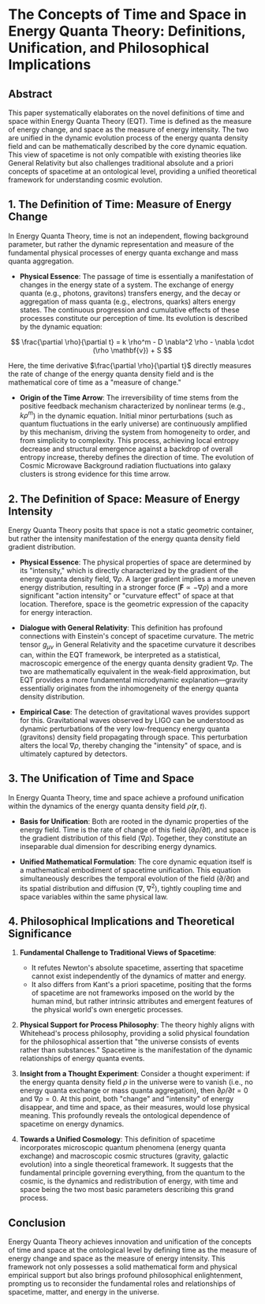 # The Concepts of Time and Space in Energy Quanta Theory: Definitions, Unification, and Philosophical Implications

## Abstract

This paper systematically elaborates on the novel definitions of time and space within Energy Quanta Theory (EQT). Time is defined as the measure of energy change, and space as the measure of energy intensity. The two are unified in the dynamic evolution process of the energy quanta density field and can be mathematically described by the core dynamic equation. This view of spacetime is not only compatible with existing theories like General Relativity but also challenges traditional absolute and a priori concepts of spacetime at an ontological level, providing a unified theoretical framework for understanding cosmic evolution.

## 1. The Definition of Time: Measure of Energy Change

In Energy Quanta Theory, time is not an independent, flowing background parameter, but rather the dynamic representation and measure of the fundamental physical processes of energy quanta exchange and mass quanta aggregation.

- **Physical Essence**: The passage of time is essentially a manifestation of changes in the energy state of a system. The exchange of energy quanta (e.g., photons, gravitons) transfers energy, and the decay or aggregation of mass quanta (e.g., electrons, quarks) alters energy states. The continuous progression and cumulative effects of these processes constitute our perception of time. Its evolution is described by the dynamic equation:

$$
\frac{\partial \rho}{\partial t} = k \rho^m - D \nabla^2 \rho - \nabla \cdot (\rho \mathbf{v}) + S
$$

  Here, the time derivative $\frac{\partial \rho}{\partial t}$ directly measures the rate of change of the energy quanta density field and is the mathematical core of time as a "measure of change."

- **Origin of the Time Arrow**: The irreversibility of time stems from the positive feedback mechanism characterized by nonlinear terms (e.g., $k \rho^m$) in the dynamic equation. Initial minor perturbations (such as quantum fluctuations in the early universe) are continuously amplified by this mechanism, driving the system from homogeneity to order, and from simplicity to complexity. This process, achieving local entropy decrease and structural emergence against a backdrop of overall entropy increase, thereby defines the direction of time. The evolution of Cosmic Microwave Background radiation fluctuations into galaxy clusters is strong evidence for this time arrow.

## 2. The Definition of Space: Measure of Energy Intensity

Energy Quanta Theory posits that space is not a static geometric container, but rather the intensity manifestation of the energy quanta density field gradient distribution.

- **Physical Essence**: The physical properties of space are determined by its "intensity," which is directly characterized by the gradient of the energy quanta density field, $\nabla \rho$. A larger gradient implies a more uneven energy distribution, resulting in a stronger force ($\mathbf{F} \propto -\nabla \rho$) and a more significant "action intensity" or "curvature effect" of space at that location. Therefore, space is the geometric expression of the capacity for energy interaction.

- **Dialogue with General Relativity**: This definition has profound connections with Einstein's concept of spacetime curvature. The metric tensor $g_{\mu\nu}$ in General Relativity and the spacetime curvature it describes can, within the EQT framework, be interpreted as a statistical, macroscopic emergence of the energy quanta density gradient $\nabla \rho$. The two are mathematically equivalent in the weak-field approximation, but EQT provides a more fundamental microdynamic explanation—gravity essentially originates from the inhomogeneity of the energy quanta density distribution.

- **Empirical Case**: The detection of gravitational waves provides support for this. Gravitational waves observed by LIGO can be understood as dynamic perturbations of the very low-frequency energy quanta (gravitons) density field propagating through space. This perturbation alters the local $\nabla \rho$, thereby changing the "intensity" of space, and is ultimately captured by detectors.

## 3. The Unification of Time and Space

In Energy Quanta Theory, time and space achieve a profound unification within the dynamics of the energy quanta density field $\rho(\mathbf{r}, t)$.

- **Basis for Unification**: Both are rooted in the dynamic properties of the energy field. Time is the rate of change of this field ($\partial \rho / \partial t$), and space is the gradient distribution of this field ($\nabla \rho$). Together, they constitute an inseparable dual dimension for describing energy dynamics.

- **Unified Mathematical Formulation**: The core dynamic equation itself is a mathematical embodiment of spacetime unification. This equation simultaneously describes the temporal evolution of the field ($\partial / \partial t$) and its spatial distribution and diffusion ($\nabla$, $\nabla^2$), tightly coupling time and space variables within the same physical law.

## 4. Philosophical Implications and Theoretical Significance

1. **Fundamental Challenge to Traditional Views of Spacetime**:
   - It refutes Newton's absolute spacetime, asserting that spacetime cannot exist independently of the dynamics of matter and energy.
   - It also differs from Kant's a priori spacetime, positing that the forms of spacetime are not frameworks imposed on the world by the human mind, but rather intrinsic attributes and emergent features of the physical world's own energetic processes.

2. **Physical Support for Process Philosophy**:
   The theory highly aligns with Whitehead's process philosophy, providing a solid physical foundation for the philosophical assertion that "the universe consists of events rather than substances." Spacetime is the manifestation of the dynamic relationships of energy quanta events.

3. **Insight from a Thought Experiment**:
   Consider a thought experiment: if the energy quanta density field $\rho$ in the universe were to vanish (i.e., no energy quanta exchange or mass quanta aggregation), then $\partial \rho / \partial t = 0$ and $\nabla \rho = 0$. At this point, both "change" and "intensity" of energy disappear, and time and space, as their measures, would lose physical meaning. This profoundly reveals the ontological dependence of spacetime on energy dynamics.

4. **Towards a Unified Cosmology**:
   This definition of spacetime incorporates microscopic quantum phenomena (energy quanta exchange) and macroscopic cosmic structures (gravity, galactic evolution) into a single theoretical framework. It suggests that the fundamental principle governing everything, from the quantum to the cosmic, is the dynamics and redistribution of energy, with time and space being the two most basic parameters describing this grand process.

## Conclusion

Energy Quanta Theory achieves innovation and unification of the concepts of time and space at the ontological level by defining time as the measure of energy change and space as the measure of energy intensity. This framework not only possesses a solid mathematical form and physical empirical support but also brings profound philosophical enlightenment, prompting us to reconsider the fundamental roles and relationships of spacetime, matter, and energy in the universe.
